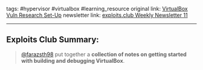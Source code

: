 tags: #hypervisor #virtualbox #learning_resource
original link:  [VirtualBox Vuln Research Set-Up](https://github.com/farazsth98/hypervisor_research_notes/blob/master/virtualbox/README.md?ref=blog.exploits.club)
newsletter link: [exploits.club Weekly Newsletter 11](https://blog.exploits.club/exploits-club-weekly-newsletter-10-2/) 

---
## Exploits Club Summary:
> [@farazsth98](https://twitter.com/farazsth98?ref=blog.exploits.club) put together a **collection of notes on getting started with building and debugging VirtualBox**. 